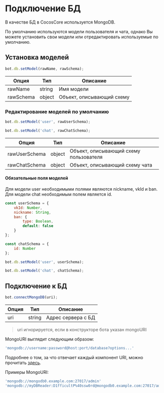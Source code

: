 # Подключение БД

В качестве БД в CocosCore используется MongoDB.

По умолчанию используются модели пользователя и чата, однако Вы можете установить свои модели или отредактировать используемые по умолчанию.

## Установка моделей

```js
bot.db.setModel(rawName, rawSchema);
```

| Опция     | Тип    | Описание                  |
| --------- | ------ | ------------------------- |
| rawName   | string | Имя модели                |
| rawSchema | object | Объект, описывающий схему |

### Редактирование моделей по умолчанию

```js
bot.db.setModel('user', rawUserSchema);

bot.db.setModel('chat', rawChatSchema);
```

| Опция         | Тип    | Описание                               |
| ------------- | ------ | -------------------------------------- |
| rawUserSchema | object | Объект, описывающий схему пользователя |
| rawChatSchema | object | Объект, описывающий схему чата         |

#### Обязательные поля моделей

Для модели user необходимыми полями являются nickname, vkId и ban.
Для модели chat необходимым полем является id.

```js
const userSchema = {
    vkId: Number,
    nickname: String,
    ban: {
        type: Boolean,
        default: false
    }
};

const сhatSchema = {
    id: Number
};

bot.db.setModel('user', userSchema);

bot.db.setModel('chat', сhatSchema);
```

## Подключение к БД

```js
bot.connectMongoDB(uri);
```

| Опция | Тип    | Описание           |
| ----- | ------ | ------------------ |
| uri   | string | Адрес сервера с БД |

> uri игнорируется, если в конструкторе бота указан mongoURI

MongoURI выглядит следующим образом:

```js
'mongodb://username:password@host:port/database?options...'
```

Подробнее о том, за что отвечает каждый компонент URI, можно прочитать [здесь](https://docs.mongodb.com/manual/reference/connection-string/).

Примеры MongoURI:

```js
'mongodb://mongodb0.example.com:27017/admin'
'mongodb://myDBReader:D1fficultP%40ssw0rd@mongodb0.example.com:27017/admin'
```
